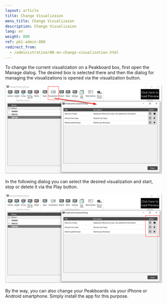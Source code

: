 ```yaml
---
layout: article
title: Change Visualizaion
menu_title: Change Visualizaion
description: Change Visualizaion
lang: en
weight: 800
ref: pb1-admin-800
redirect_from:
  - /administration/08-en-change-visualization.html
---
```

To change the current visualization on a Peakboard box, first open the Manage dialog. The desired box is selected there and then the dialog for managing the visualizations is opened via the visualization button.


![ActivatePeakboard](/assets/images/admin/management/manage-dialog-activate-peakboard.png)

In the following dialog you can select the desired visualization and start, stop or delete it via the Play button.

![ActivatePeakboard2](/assets/images/admin/management/activate-peakboard-dialog.png)

By the way, you can also change your Peakboards via your iPhone or Android smartphone. Simply install the app for this purpose.

<div>
	<a href= "https://apps.apple.com/de/app/peakboard-manager/id1148615440"
	style= "display:inline-block;overflow:hidden;background:url(https://linkmaker.itunes.apple.com/assets/shared/badges/en-us/appstore-lrg.svg) no-repeat;width:135px;height:40px;background-size:contain;">
	</a>

  <a href= "https://play.google.com/store/apps/details?id=com.peakboard.manager&pcampaignid=MKT-Other-global-all-co-prtnr-py-PartBadge-Mar2515-"
	style= "display:inline-block;overflow:hidden;background:url(https://cdn.rawgit.com/steverichey/google-play-badge-svg/266d2b2d/img/de_get.svg) no-repeat;width:135px;height:40px;background-size:contain;">
	</a>
</div>

